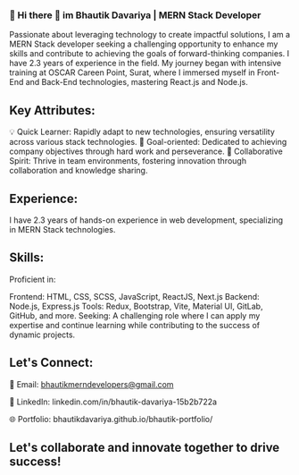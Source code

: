 ### 🚀 Hi there 👋 im Bhautik Davariya | MERN Stack Developer

Passionate about leveraging technology to create impactful solutions, I am a MERN Stack developer seeking a challenging opportunity to enhance my skills and contribute to achieving the goals of forward-thinking companies. 
I have 2.3 years of experience in the field. My journey began with intensive training at OSCAR Careen Point, Surat, where I immersed myself in Front-End and Back-End technologies, mastering React.js and Node.js.

## Key Attributes:

💡 Quick Learner: Rapidly adapt to new technologies, ensuring versatility across various stack technologies.
🎯 Goal-oriented: Dedicated to achieving company objectives through hard work and perseverance.
🤝 Collaborative Spirit: Thrive in team environments, fostering innovation through collaboration and knowledge sharing.
## Experience:
I have 2.3 years of hands-on experience in web development, specializing in MERN Stack technologies.

## Skills:
Proficient in:

Frontend: HTML, CSS, SCSS, JavaScript, ReactJS, Next.js
Backend: Node.js, Express.js
Tools: Redux, Bootstrap, Vite, Material UI, GitLab, GitHub, and more.
Seeking:
A challenging role where I can apply my expertise and continue learning while contributing to the success of dynamic projects.

## Let's Connect:
📧 Email: bhautikmerndevelopers@gmail.com

🔗 LinkedIn: linkedin.com/in/bhautik-davariya-15b2b722a

🌐 Portfolio: bhautikdavariya.github.io/bhautik-portfolio/

## Let's collaborate and innovate together to drive success!

<!--
**BhautikDavariya/BhautikDavariya** is a ✨ _special_ ✨ repository because its `README.md` (this file) appears on your GitHub profile.

Here are some ideas to get you started:

- 🔭 I’m currently working on ...
- 🌱 I’m currently learning ...
- 👯 I’m looking to collaborate on ...
- 🤔 I’m looking for help with ...
- 💬 Ask me about ...
- 📫 How to reach me: ...
- 😄 Pronouns: ...
- ⚡ Fun fact: ...
-->
